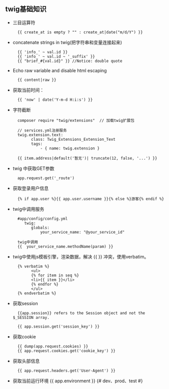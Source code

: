 ## twig基础知识

- 三目运算符

        {{ create_at is empty ? "" : create_at|date("m/d/Y") }}

- concatenate strings in twig(把字符串和变量连接起来)

        {{ 'info_' ~ val.id }}
        {{ 'info_' ~ val.id ~ '_suffix' }}
        {{ "brief_#{val.id}" }} //Notice: double quote

- Echo raw variable and disable html escaping
        
        {{ content|raw }}

- 获取当前时间：
    
        {{ 'now' | date('Y-m-d H:i:s') }}
        
- 字符截断
        
        composer require "twig/extensions"  // 加载twig扩展包
        
        // services.yml注册服务
        twig.extension.text:
              class: Twig_Extensions_Extension_Text
              tags:
                  - { name: twig.extension }
        
        {{ item.address|default('暂无')| truncate(12, false, '...') }}

- twig 中获取GET参数

        app.request.get('_route')
- 获取登录用户信息

        {% if app.user %}{{ app.user.username }}{% else %}游客{% endif %}

- twig中调用服务

        #app/config/config.yml
           twig:
              globals:
                  your_service_name: "@your_service_id"

        twig中调用
        {{ 	your_service_name.methodName(param) }}
- twig中使用js模板引擎，渲染数据，解决 {{ }} 冲突，使用verbatim。

        {% verbatim %}
              <ul>
              {% for item in seq %}
              <li>{{ item }}</li>
              {% endfor %}
              </ul>
        {% endverbatim %}
- 获取session

        {{app.session}} refers to the Session object and not the $_SESSION array.
        
        {{ app.session.get('session_key') }}

- 获取cookie
        
        {{ dump(app.request.cookies) }}
        {{ app.request.cookies.get('cookie_key') }}        
- 获取头部信息

        {{ app.request.headers.get('User-Agent') }}

- 获取当前运行环境
        {{ app.environment }} {# dev、prod、test #}     
